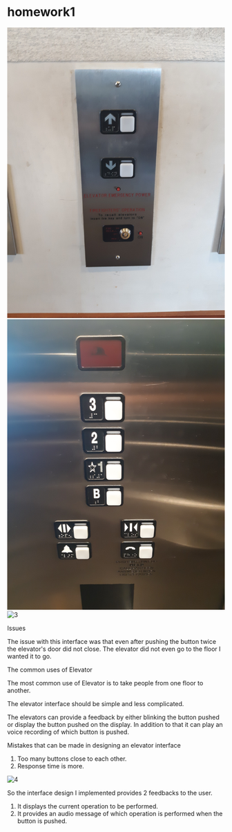 # homework1
![1](20190909_162142.jpg)
![2](20190909_162152.jpg)
![3](video.gif)

Issues

The issue with this interface was that even after pushing the button twice the elevator's door did not close.
The elevator did not even go to the floor I wanted it to go.

The common uses of Elevator

The most common use of Elevator is to take people from one floor to another.

The elevator interface should be simple and less complicated.

The elevators can provide a feedback by either blinking the button pushed or display the button pushed on the display. In addition to that it can play an voice recording of which button is pushed.

Mistakes that can be made in designing an elevator interface

1. Too many buttons close to each other.
2. Response time is more.

![4](img.jpg)

So the interface design I implemented provides 2 feedbacks to the user.
1. It displays the current operation to be performed.
2. It provides an audio message of which operation is performed when the button is pushed.

